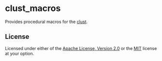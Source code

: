 # clust_macros

Provides procedural macros for the [clust](https://github.com/mochi-neko/clust).

## License

Licensed under either of the [Apache License, Version 2.0](./LICENSE-APACHE) or the [MIT](./LICENSE-MIT) license at your
option.
